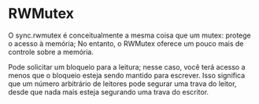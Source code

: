 # RWMutex

O sync.rwmutex é conceitualmente a mesma coisa que um mutex: protege o acesso à memória; No entanto, o RWMutex oferece um pouco mais de controle sobre a memória.

Pode solicitar um bloqueio para a leitura; nesse caso, você terá acesso a menos que o bloqueio esteja sendo mantido para escrever. Isso significa que um número arbitrário de leitores pode segurar uma trava do leitor, desde que nada mais esteja segurando uma trava do escritor.